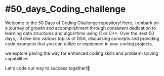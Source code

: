 # #50_days_Coding_challenge
Welcome to the 50 Days of Coding Challenge repository!
Here, i embark on a journey of growth and accomplishment through consistent dedication to learning data structures and algorithms using C or C++. Over the next 50 days, i'll dive into various topics of DSA, discussing concepts and providing code examples that you can utilize or implement in your coding projects.

we explore paving the way for enhanced coding skills and problem-solving capabilities. 

Let's code our way to success together!🚀

